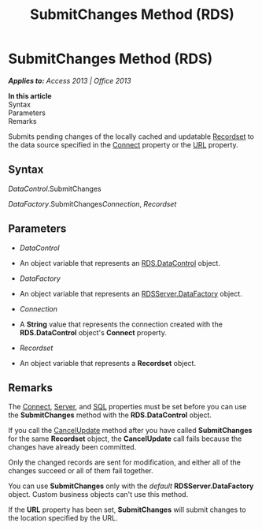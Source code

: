 ﻿---
title: SubmitChanges Method (RDS)
TOCTitle: SubmitChanges Method (RDS)
ms:assetid: ecaea12d-7e1a-095d-17e7-d631ef230b90
ms:mtpsurl: https://msdn.microsoft.com/en-us/library/JJ250201(v=office.15)
ms:contentKeyID: 48548521
ms.date: 09/18/2015
mtps_version: v=office.15
---

# SubmitChanges Method (RDS)


_**Applies to:** Access 2013 | Office 2013_

**In this article**  
Syntax  
Parameters  
Remarks  

Submits pending changes of the locally cached and updatable [Recordset](recordset-object-ado.md) to the data source specified in the [Connect](connect-property-rds.md) property or the [URL](url-property-rds.md) property.

## Syntax

*DataControl*.SubmitChanges

*DataFactory*.SubmitChanges*Connection*, *Recordset*

## Parameters

  - *DataControl*

  - An object variable that represents an [RDS.DataControl](datacontrol-object-rds.md) object.

  - *DataFactory*

  - An object variable that represents an [RDSServer.DataFactory](datafactory-object-rdsserver.md) object.

  - *Connection*

  - A **String** value that represents the connection created with the **RDS.DataControl** object's **Connect** property.

  - *Recordset*

  - An object variable that represents a **Recordset** object.

## Remarks

The [Connect](connect-property-rds.md), [Server](server-property-rds.md), and [SQL](https://msdn.microsoft.com/en-us/library/jj248989\(v=office.15\)) properties must be set before you can use the **SubmitChanges** method with the **RDS.DataControl** object.

If you call the [CancelUpdate](cancelupdate-method-rds.md) method after you have called **SubmitChanges** for the same **Recordset** object, the **CancelUpdate** call fails because the changes have already been committed.

Only the changed records are sent for modification, and either all of the changes succeed or all of them fail together.

You can use **SubmitChanges** only with the *default* **RDSServer.DataFactory** object. Custom business objects can't use this method.

If the **URL** property has been set, **SubmitChanges** will submit changes to the location specified by the URL.

